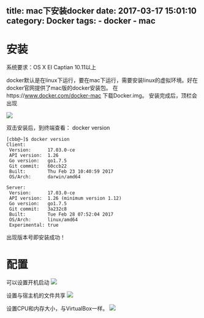 title: mac下安装docker
date: 2017-03-17 15:01:10
category: Docker
tags:
	- docker
	- mac
---
# 安装
系统要求：OS X EI Captian 10.11以上

docker默认是在linux下运行，要在mac下运行，需要安装linux的虚拟环境。好在docker官网提供了mac版的docker安装包。
在https://www.docker.com/docker-mac 下载Docker.img。
安装完成后，顶栏会出现
<!-- more -->
![](http://7xo67b.com1.z0.glb.clouddn.com/2017-03-17/dm1.png)

双击安装后，到终端查看：
docker version
```
[cbb@~]$ docker version
Client:
 Version:      17.03.0-ce
 API version:  1.26
 Go version:   go1.7.5
 Git commit:   60ccb22
 Built:        Thu Feb 23 10:40:59 2017
 OS/Arch:      darwin/amd64

Server:
 Version:      17.03.0-ce
 API version:  1.26 (minimum version 1.12)
 Go version:   go1.7.5
 Git commit:   3a232c8
 Built:        Tue Feb 28 07:52:04 2017
 OS/Arch:      linux/amd64
 Experimental: true
```
出现版本号即安装成功！

# 配置
可以设置开机启动
![](http://7xo67b.com1.z0.glb.clouddn.com/2017-03-17/dm2.png)

设置与宿主机的文件共享
![](http://7xo67b.com1.z0.glb.clouddn.com/2017-03-17/dm3.png)

设置CPU和内存大小，与VirtualBox一样。
![](http://7xo67b.com1.z0.glb.clouddn.com/2017-03-17/dm4.png)


